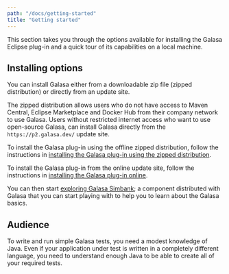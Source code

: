 ```yaml
---
path: "/docs/getting-started"
title: "Getting started"
---
```

This section takes you through the options available for installing the Galasa Eclipse plug-in and a quick tour of its capabilities on a local machine.

## Installing options
You can install Galasa either from a downloadable zip file (zipped distribution) or directly from an update site. 

The zipped distribution allows users who do not have access to Maven Central, Eclipse Marketplace and Docker Hub from their company network to use Galasa. Users without restricted internet access who want to use open-source Galasa, can install Galasa directly from the `https://p2.galasa.dev/` update site.

To install the Galasa plug-in using the offline zipped distribution, follow the instructions in [installing the Galasa plug-in using the zipped distribution](/docs/getting-started/installing-offline). 

To install the Galasa plug-in from the online update site, follow the instructions in [installing the Galasa plug-in online](/docs/getting-started/installing-online). 

You can then start [exploring Galasa Simbank](/docs/getting-started/simbank); a component distributed with Galasa that you can start playing with to help you to learn about the Galasa basics. 

## Audience
To write and run simple Galasa tests, you need a modest knowledge of Java. Even if your application under test is written in a completely different language, you need to understand enough Java to be able to create all of your required tests.